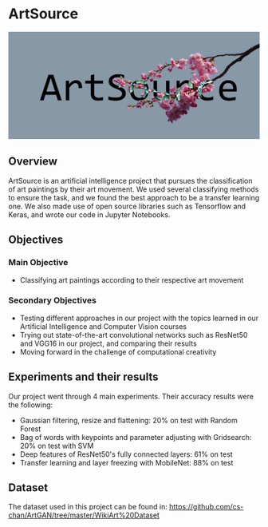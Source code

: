 # ArtSource
<img src="logo.png" style="width:1000px;">

## Overview
ArtSource is an artificial intelligence project that pursues the classification of art paintings by their art movement. We used several classifying methods to ensure the task, and we found the best approach to be a transfer learning one. We also made use of open source libraries such as Tensorflow and Keras, and wrote our code in Jupyter Notebooks.

## Objectives
### Main Objective
  - Classifying art paintings according to their respective art movement
### Secondary Objectives
  - Testing different approaches in our project with the topics learned in our Artificial Intelligence and Computer Vision courses
  - Trying out state-of-the-art convolutional networks such as ResNet50 and VGG16 in our project, and comparing their results
  - Moving forward in the challenge of computational creativity
  
## Experiments and their results
Our project went through 4 main experiments. Their accuracy results were the following:

  - Gaussian filtering, resize and flattening: 20% on test with Random Forest
  - Bag of words with keypoints and parameter adjusting with Gridsearch: 20% on test with SVM
  - Deep features of ResNet50's fully connected layers: 61% on test
  - Transfer learning and layer freezing with MobileNet: 88% on test
  
## Dataset
The dataset used in this project can be found in: https://github.com/cs-chan/ArtGAN/tree/master/WikiArt%20Dataset
  
  
